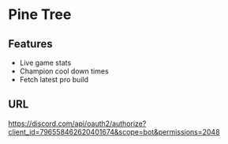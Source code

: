 
# Pine Tree

## Features
- Live game stats
- Champion cool down times
- Fetch latest pro build

## URL
https://discord.com/api/oauth2/authorize?client_id=796558462620401674&scope=bot&permissions=2048